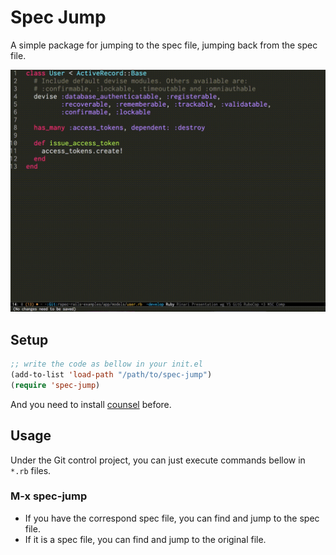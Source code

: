 # Spec Jump

A simple package for jumping to the spec file, jumping back from the spec file.

![image](./images/image.gif)

## Setup

```el
;; write the code as bellow in your init.el
(add-to-list 'load-path "/path/to/spec-jump")
(require 'spec-jump)
```

And you need to install [counsel](https://github.com/abo-abo/swiper) before.

## Usage

Under the Git control project, you can just execute commands bellow in `*.rb` files.

### M-x spec-jump

+ If you have the correspond spec file, you can find and jump to the spec file.
+ If it is a spec file, you can find and jump to the original file.
